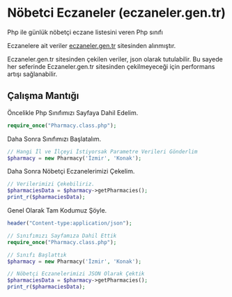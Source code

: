 # Nöbetci Eczaneler (eczaneler.gen.tr)

Php ile günlük nöbetçi eczane listesini veren Php sınıfı

Eczanelere ait veriler <a href="https://www.eczaneler.gen.tr/" target="_blank">eczaneler.gen.tr</a> sitesinden alınmıştır.

Eczaneler.gen.tr sitesinden çekilen veriler, json olarak tutulabilir. Bu sayede her seferinde Eczaneler.gen.tr sitesinden çekilmeyeceği için performans artışı sağlanabilir.

<h2>Çalışma Mantığı</h2>

Öncelikle Php Sınıfımızı Sayfaya Dahil Edelim.

```php
require_once("Pharmacy.class.php");
```

Daha Sonra Sınıfımızı Başlatalım.

```php
// Hangi İl ve İlçeyi İstiyorsak Parametre Verileri Gönderlim
$pharmacy = new Pharmacy('İzmir', 'Konak');
```

Daha Sonra Nöbetçi Eczanelerimizi Çekelim.

```php
// Verilerimizi Çekebiliriz.
$pharmaciesData = $pharmacy->getPharmacies();
print_r($pharmaciesData);
```

Genel Olarak Tam Kodumuz Şöyle.

```php
header("Content-type:application/json");

// Sınıfımızı Sayfamıza Dahil Ettik
require_once("Pharmacy.class.php");

// Sınıfı Başlattık
$pharmacy = new Pharmacy('İzmir', 'Konak');

// Nöbetçi Eczanelerimizi JSON Olarak Çektik
$pharmaciesData = $pharmacy->getPharmacies();
print_r($pharmaciesData);
```
